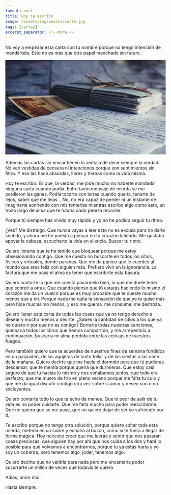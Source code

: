 ```yaml
---
layout: post
title: Hoy te escribo
image: /assets/img/pexels/carta.jpg
tags: [cartas]
excerpt_separator: <!--more-->
---
```


No voy a empezar esta carta con tu nombre porque no tengo intención de mandártela. Esto no es más que otro papel manchado sin futuro.

<!--more-->
[![carta](/assets/img/pexels/carta.jpg)](/assets/img/pexels/carta.jpg)

Además las cartas sin enviar tienen la ventaja de decir siempre la verdad. No van vestidas de censura ni intenciones porque son sentimientos sin filtro. Y eso las hace absurdas, libres y tiernas como la vida misma.

Hoy te escribo. Es que, la verdad, me jode mucho no haberte mandado ninguna carta cuando podía. Entre tanto mensaje de mierda se me perdieron las ganas. Podía tocarte con letras cuando quería, tenerte de lejos, saber que me leías... No, no era capaz de perder ni un instante de imaginarte sonriendo con mis tonterías mientras escribo algo como esto, un trozo largo de alma que te habría dado pereza recorrer.

Porque tú siempre has vivido muy rápido y yo no he podido seguir tu ritmo.

¿Ves? Me distraigo. Que nunca vayas a leer esto no es excusa para no darle sentido, y ahora me he puesto a pensar en tu corazón latiendo. Me gustaba apoyar la cabeza, escucharte la vida en silencio. Buscar tu ritmo.

Quiero llorarte que te he tenido que bloquear porque me estoy obsesionando contigo. Que me cuesta no buscarte en todos los sitios, físicos y virtuales, donde parabas. Que me da pánico que le cuentes al mundo que eres feliz con alguien más. Prefiero vivir en la ignorancia. La factura que me pasa el alma es tener que escribirte esta basura.

Quiero contarte lo que me cuesta pasármelo bien, lo que me duele tener que sonreír a otras. Que cuando pienso que tú estarás haciendo lo mismo el corazón me da un vuelco porque es muy probable que te cueste mucho menos que a mí. Porque nada me quita la sensación de que yo te quise más pero hice muchísimo menos, y eso me quema, me consume, me destroza.

Quiero llenar esta carta de todas las cosas que ya no tengo derecho a desear y mucho menos a decirte. ¿Sabes la cantidad de sitios a los que ya no quiero ir por que no es contigo? Borraría todas nuestras canciones, quemaría todos los libros que hemos compartido, y me arrepentiría a continuación, buscaría mi alma perdida entre las cenizas de nuestros fuegos.

Pero también quiero que te acuerdes de nuestros fines de semana fundidos en un parpadeo, de las agujetas de tanto follar y de las siestas a las once de la mañana. Quiero decirte que me hacía el dormido para que tú pudieras descansar, que te mentía porque quería que durmieras. Que estoy casi seguro de que tú hacías lo mismo y nos soñábamos juntos, que todo era perfecto, que me muero de frío en pleno verano porque me falta tu culo y que me da igual discutir contigo otra vez sobre si amor y deseo son o no excluyentes.

Quiero contarte todo lo que te echo de menos. Que lo peor de salir de tu vida es no poder cuidarte. Que me falta mucho para poder reescribirme. Que no quiero que se me pase, que no quiero dejar de ser yo sufriendo por tí.

Te escribo porque no tengo otra solución, porque quiero soltar toda esta mierda, meterla en un sobre y echarla al buzón, como si te fuera a llegar de forma mágica. Hoy necesito creer que me leerás y sentir que nos pasarán cosas preciosas, que alguien hay por ahí que nos cuida a los dos y hará lo posible para que volvamos a encontrarnos, porque tu ya estás harta y yo soy un cobarde, pero tenemos algo, joder, tenemos algo.

Quiero decirte que no valdría para nada pero me encantaría poder susurrarte un millón de veces que todavía te quiero.

Adiós, amor mío.

Hasta siempre.
